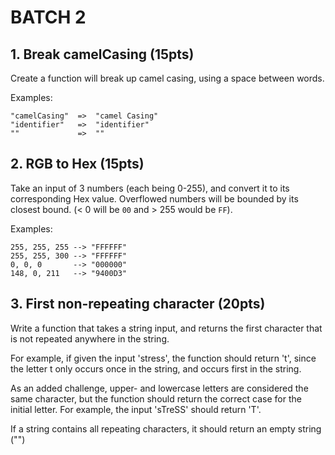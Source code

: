 # BATCH 2

## 1. Break camelCasing (15pts)

Create a function will break up camel casing, using a space between words.

Examples:

```
"camelCasing"  =>  "camel Casing"
"identifier"   =>  "identifier"
""             =>  ""
```

## 2. RGB to Hex (15pts)

Take an input of 3 numbers (each being 0-255), and convert it to its corresponding Hex value. Overflowed numbers will be bounded by its closest bound. (< 0 will be `00` and > 255 would be `FF`).

Examples:

```
255, 255, 255 --> "FFFFFF"
255, 255, 300 --> "FFFFFF"
0, 0, 0       --> "000000"
148, 0, 211   --> "9400D3"
```

## 3. First non-repeating character (20pts)

Write a function that takes a string input, and returns the first character that is not repeated anywhere in the string.

For example, if given the input 'stress', the function should return 't', since the letter t only occurs once in the string, and occurs first in the string.

As an added challenge, upper- and lowercase letters are considered the same character, but the function should return the correct case for the initial letter. For example, the input 'sTreSS' should return 'T'.

If a string contains all repeating characters, it should return an empty string ("")
